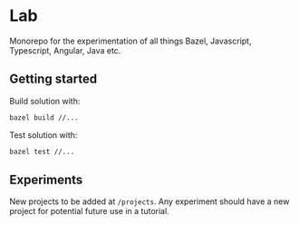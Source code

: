 # Lab

Monorepo for the experimentation of all things Bazel, Javascript, Typescript, Angular, Java etc.

## Getting started

Build solution with:
```zsh
bazel build //...
```

Test solution with:
```zsh
bazel test //...
```

## Experiments

New projects to be added at `/projects`. Any experiment should have a new project for potential future use in a tutorial.
